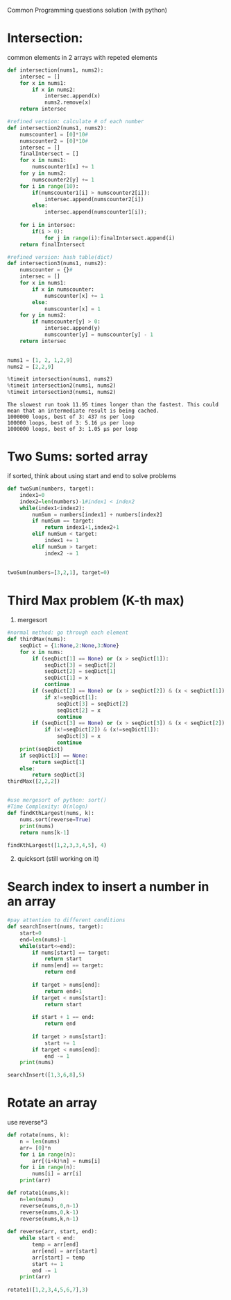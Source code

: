 Common Programming questions solution (with python)

# Intersection:
common elements in 2 arrays with repeted elements


```python
def intersection(nums1, nums2):
    intersec = []
    for x in nums1:
        if x in nums2:
            intersec.append(x)
            nums2.remove(x)
    return intersec

#refined version: calculate # of each number 
def intersection2(nums1, nums2):
    numscounter1 = [0]*10#
    numscounter2 = [0]*10#
    intersec = []
    finalIntersect = []
    for x in nums1:
        numscounter1[x] += 1
    for y in nums2:
        numscounter2[y] += 1
    for i in range(10):
        if(numscounter1[i] > numscounter2[i]):
            intersec.append(numscounter2[i])
        else:
            intersec.append(numscounter1[i]);
    
    for i in intersec:
        if(i > 0):
            for j in range(i):finalIntersect.append(i)
    return finalIntersect

#refined version: hash table(dict)
def intersection3(nums1, nums2):
    numscounter = {}#
    intersec = []
    for x in nums1:
        if x in numscounter:
            numscounter[x] += 1
        else:
            numscounter[x] = 1
    for y in nums2:
        if numscounter[y] > 0:
            intersec.append(y)
            numscounter[y] = numscounter[y] - 1
    return intersec

        
nums1 = [1, 2, 1,2,9]
nums2 = [2,2,9]

%timeit intersection(nums1, nums2)
%timeit intersection2(nums1, nums2)
%timeit intersection3(nums1, nums2)
```

    The slowest run took 11.95 times longer than the fastest. This could mean that an intermediate result is being cached.
    1000000 loops, best of 3: 437 ns per loop
    100000 loops, best of 3: 5.16 µs per loop
    1000000 loops, best of 3: 1.05 µs per loop



# Two Sums: sorted array
if sorted, think about using start and end to solve problems


```python
def twoSum(numbers, target):
    index1=0
    index2=len(numbers)-1#index1 < index2
    while(index1<index2):
        numSum = numbers[index1] + numbers[index2]
        if numSum == target:
            return index1+1,index2+1
        elif numSum < target:
            index1 += 1
        elif numSum > target:
            index2 -= 1
    
    
twoSum(numbers=[3,2,1], target=0)
```
# Third Max problem (K-th max)
1. mergesort
```python
#normal method: go through each element
def thirdMax(nums):
    seqDict = {1:None,2:None,3:None}
    for x in nums:
        if (seqDict[1] == None) or (x > seqDict[1]):
            seqDict[3] = seqDict[2]
            seqDict[2] = seqDict[1]
            seqDict[1] = x
            continue
        if (seqDict[2] == None) or (x > seqDict[2]) & (x < seqDict[1]):
            if x!=seqDict[1]:
                seqDict[3] = seqDict[2]
                seqDict[2] = x
                continue
        if (seqDict[3] == None) or (x > seqDict[3]) & (x < seqDict[2]):
            if (x!=seqDict[2]) & (x!=seqDict[1]):
                seqDict[3] = x
                continue
    print(seqDict)
    if seqDict[3] == None:
        return seqDict[1]
    else:
        return seqDict[3]
thirdMax([2,2,2])  


#use mergesort of python: sort()
#Time Complexity: O(nlogn)
def findKthLargest(nums, k):
    nums.sort(reverse=True)
    print(nums)
    return nums[k-1]
       
findKthLargest([1,2,3,3,4,5], 4)
```
2. quicksort (still working on it)

# Search index to insert a number in an array
```python
#pay attention to different conditions
def searchInsert(nums, target):
    start=0
    end=len(nums)-1
    while(start<=end):
        if nums[start] == target:
            return start
        if nums[end] == target:
            return end
            
        if target > nums[end]:
            return end+1
        if target < nums[start]:
            return start
            
        if start + 1 == end:
            return end
            
        if target > nums[start]:
            start += 1
        if target < nums[end]:
            end -= 1
    print(nums)

searchInsert([1,3,6,8],5)
```
# Rotate an array
use reverse*3
```python
def rotate(nums, k):
    n = len(nums)
    arr= [0]*n
    for i in range(n):
        arr[(i+k)%n] = nums[i]
    for i in range(n):
        nums[i] = arr[i]
    print(arr)

def rotate1(nums,k):
    n=len(nums)
    reverse(nums,0,n-1)
    reverse(nums,0,k-1)
    reverse(nums,k,n-1)
    
def reverse(arr, start, end):
    while start < end:
        temp = arr[end]
        arr[end] = arr[start]
        arr[start] = temp
        start += 1
        end -= 1
    print(arr)
    
rotate1([1,2,3,4,5,6,7],3)
```
